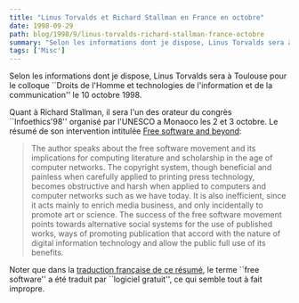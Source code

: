 ```yaml
---
title: "Linus Torvalds et Richard Stallman en France en octobre"
date: 1998-09-29
path: blog/1998/9/linus-torvalds-richard-stallman-france-octobre
summary: "Selon les informations dont je dispose, Linus Torvalds sera à Toulouse pour le colloque ``Droits de l'Homme et technologies de l'information et de la communication'' le 10 octobre 1998."
tags: ['Misc']
---
```


<P>
Selon les informations dont je dispose, Linus Torvalds sera à Toulouse
pour le colloque ``Droits de l'Homme et technologies de l'information
et de la communication'' le 10 octobre 1998.
</P>

<P>
Quant à Richard Stallman, il sera l'un des orateur du congrès
``Infoethics'98'' organisé par l'UNESCO a Monaoco les 2 et 3 octobre.
Le résumé de son intervention intitulée <A HREF="http://www.unesco.org/webworld/infoethics_2/eng/summaries.htm#2">Free software and beyond</A>:
</P>

<BLOCKQUOTE>
The author speaks about the free software movement and its implications
for computing literature and scholarship in the age of computer networks.
The copyright system, though beneficial and painless when carefully
applied to printing press technology, becomes obstructive and harsh when
applied to computers and computer networks such as we have today. It
is also inefficient, since it acts mainly to enrich media business,
and only incidentally to promote art or science. The success of the free
software movement points towards alternative social systems for the use
of published works, ways of promoting publication that accord with the
nature of digital information technology and allow the public full use
of its benefits.
</BLOCKQUOTE>
<P>
Noter que dans la <A HREF="http://www.unesco.org/webworld/infoethics_2/fr/summaries.htm#2">traduction française de ce résumé</A>, le terme ``free software''
a été traduit par ``logiciel gratuit'', ce qui semble tout à fait
impropre.
</P>


